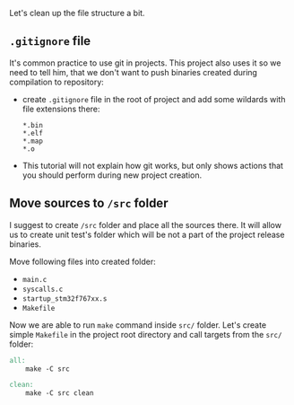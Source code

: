 Let's clean up the file structure a bit.

## `.gitignore` file
It's common practice to use git in projects. This project also uses it so we need to tell him, that we don't want to push binaries created during compilation to repository:
- create `.gitignore` file in the root of project and add some wildards with file extensions there:
    ```.gitignore
    *.bin
    *.elf
    *.map
    *.o
    ```
- This tutorial will not explain how git works, but only shows actions that you should perform during new project creation.

## Move sources to `/src` folder
I suggest to create `/src` folder and place all the sources there.
It will allow us to create unit test's folder which will be not a part of the project release binaries.

Move following files into created folder:
- `main.c`
- `syscalls.c`
- `startup_stm32f767xx.s`
- `Makefile`

Now we are able to run `make` command inside `src/` folder. Let's create simple `Makefile` in the project root directory and call targets from the `src/` folder:

```Makefile
all:
	make -C src

clean:
	make -C src clean
```

